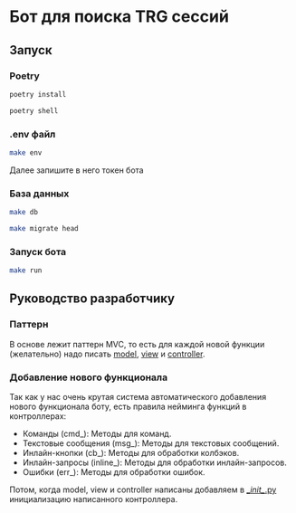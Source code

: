 # Бот для поиска TRG сессий

## Запуск

### Poetry

```bash
poetry install
```

```bash
poetry shell
```

### .env файл

```bash
make env
```

Далее запишите в него токен бота

### База данных

```bash
make db
```

```bash
make migrate head
```

### Запуск бота

```bash
make run
```

## Руководство разработчику

### Паттерн

В основе лежит паттерн MVC, то есть для каждой новой функции (желательно) надо писать [model](bot/models), [view](bot/views) и [controller](bot/controllers).

### Добавление нового функционала

Так как у нас очень крутая система автоматического добавления нового функционала боту, есть правила нейминга функций в контроллерах:
- Команды (cmd_): Методы для команд.
- Текстовые сообщения (msg_): Методы для текстовых сообщений.
- Инлайн-кнопки (cb_): Методы для обработки колбэков.
- Инлайн-запросы (inline_): Методы для обработки инлайн-запросов.
- Ошибки (err_): Методы для обработки ошибок.

Потом, когда model, view и controller написаны добавляем в [\__init\__.py](bot/controllers/__init__.py) инициализацию написанного контроллера.

